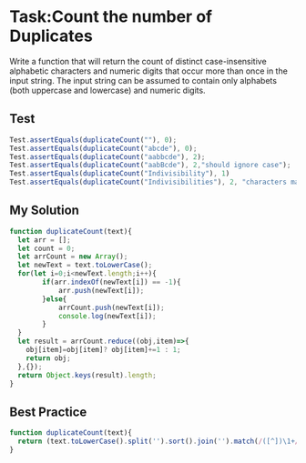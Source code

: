 # Task:Count the number of Duplicates
Write a function that will return the count of distinct case-insensitive alphabetic characters and numeric digits that occur more than once in the input string. The input string can be assumed to contain only alphabets (both uppercase and lowercase) and numeric digits.
## Test
```javascript
Test.assertEquals(duplicateCount(""), 0);
Test.assertEquals(duplicateCount("abcde"), 0);
Test.assertEquals(duplicateCount("aabbcde"), 2);
Test.assertEquals(duplicateCount("aabBcde"), 2,"should ignore case");
Test.assertEquals(duplicateCount("Indivisibility"), 1)
Test.assertEquals(duplicateCount("Indivisibilities"), 2, "characters may not be adjacent")
```
## My Solution
```javascript
function duplicateCount(text){
  let arr = [];
  let count = 0;
  let arrCount = new Array();
  let newText = text.toLowerCase();
  for(let i=0;i<newText.length;i++){
        if(arr.indexOf(newText[i]) == -1){
            arr.push(newText[i]);
        }else{
            arrCount.push(newText[i]);
            console.log(newText[i]);
        }
  }
  let result = arrCount.reduce((obj,item)=>{
    obj[item]=obj[item]? obj[item]+=1 : 1;
    return obj; 
  },{});
  return Object.keys(result).length;
}
```
## Best Practice
```javascript
function duplicateCount(text){
  return (text.toLowerCase().split('').sort().join('').match(/([^])\1+/g) || []).length;
}
```